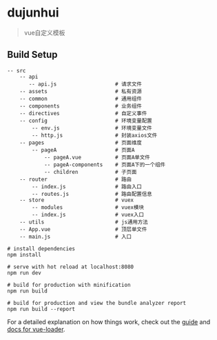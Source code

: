 # dujunhui

> vue自定义模板

## Build Setup

```文件目录结构
-- src
    -- api
       -- api.js                   # 请求文件 
    -- assets                      # 私有资源
    -- common                      # 通用组件
    -- components                  # 业务组件
    -- directives                  # 自定义事件
    -- config                      # 环境变量配置
        -- env.js                  # 环境变量文件
        -- http.js                 # 封装axios文件
    -- pages                       # 页面维度
        -- pageA                   # 页面A
            -- pageA.vue           # 页面A单文件
            -- pageA-components    # 页面A下的一个组件
            -- children            # 子页面
    -- router                      # 路由
        -- index.js                # 路由入口
        -- routes.js               # 路由配置信息
    -- store                       # vuex
        -- modules                 # vuex模块
        -- index.js                # vuex入口
    -- utils                       # js通用方法
    -- App.vue                     # 顶层单文件
    -- main.js                     # 入口
```

```
# install dependencies
npm install

# serve with hot reload at localhost:8080
npm run dev

# build for production with minification
npm run build

# build for production and view the bundle analyzer report
npm run build --report
```

For a detailed explanation on how things work, check out the [guide](http://vuejs-templates.github.io/webpack/) and [docs for vue-loader](http://vuejs.github.io/vue-loader).
